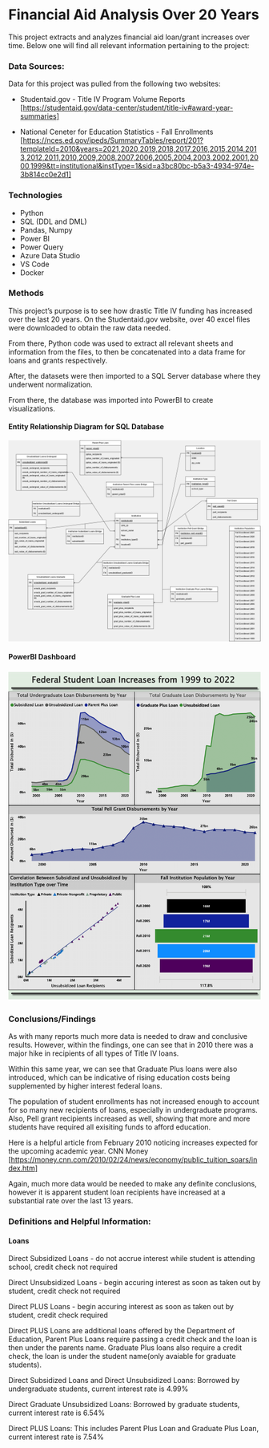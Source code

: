 # Financial Aid Analysis Over 20 Years
This project extracts and analyzes financial aid loan/grant increases over time. Below one will find all relevant information pertaining to the project:

### Data Sources:

Data for this project was pulled from the following two websites:

* Studentaid.gov - Title IV Program Volume Reports [https://studentaid.gov/data-center/student/title-iv#award-year-summaries]

* National Ceneter for Education Statistics - Fall Enrollments [https://nces.ed.gov/ipeds/SummaryTables/report/201?templateId=2010&years=2021,2020,2019,2018,2017,2016,2015,2014,2013,2012,2011,2010,2009,2008,2007,2006,2005,2004,2003,2002,2001,2000,1999&tt=institutional&instType=1&sid=a3bc80bc-b5a3-4934-974e-3b814cc0e2d1]

### Technologies

* Python
* SQL (DDL and DML)
* Pandas, Numpy
* Power BI
* Power Query
* Azure Data Studio
* VS Code
* Docker


### Methods

This project’s purpose is to see how drastic Title IV funding has increased over the last 20 years.
On the Studentaid.gov website, over 40 excel files were downloaded to obtain the raw data needed.

From there, Python code was used to extract all relevant sheets and information from the files, to then be concatenated into a data frame for loans and grants respectively. 

After, the datasets were then imported to a SQL Server database where they underwent normalization. 

From there, the database was imported into PowerBI to create visualizations.



#### Entity Relationship Diagram for SQL Database 

![ERD](<SQL and ERD/erd.drawio.png>)


#### PowerBI Dashboard 

![Dashboard](PowerBI/Financial_Aid_PowerBI_Dashboard-1.png)



### Conclusions/Findings

As with many reports much more data is needed to draw and conclusive results.
However, within the findings, one can see that in 2010 there was a major hike in recipients of all types of Title IV loans.

Within this same year, we can see that Graduate Plus loans were also introduced, which can be indicative of rising education costs being supplemented by higher interest federal loans. 

The population of student enrollments has not increased enough to account for so many new recipients of loans, especially in undergraduate programs. Also, Pell grant recipients increased as well, showing that more and more students have required all exisiting funds to afford education. 

Here is a helpful article from February 2010 noticing increases expected for the upcoming academic year. CNN Money [https://money.cnn.com/2010/02/24/news/economy/public_tuition_soars/index.htm]

Again, much more data would be needed to make any definite conclusions, however it is apparent student loan recipients have increased at a substantial rate over the last 13 years.



### Definitions and Helpful Information: 

#### Loans

Direct Subsidized Loans - do not accrue interest while student is attending school, credit check not required

Direct Unsubsidized Loans - begin accuring interest as soon as taken out by student, credit check not required

Direct PLUS Loans - begin accuring interest as soon as taken out by student, credit check required 



Direct PLUS Loans are additional loans offered by the Department of Education, Parent Plus Loans require passing a credit check and the loan is then under the parents name. 
Graduate Plus loans also require a credit check, the loan is under the student name(only avaiable for graduate students).



Direct Subsidized Loans and Direct Unsubsidized Loans: Borrowed by undergraduate students, current interest rate is 4.99%

Direct Graduate Unsubsidized Loans: Borrowed by graduate students, current interest rate is 6.54%

Direct PLUS Loans: This includes Parent Plus Loan and Graduate Plus Loan, current interest rate is 7.54%

